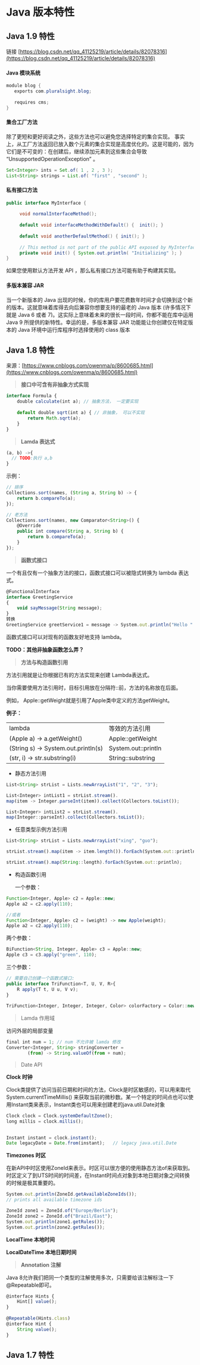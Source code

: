 # Java 版本特性

## Java 1.9 特性
链接 [https://blog.csdn.net/qq_41125219/article/details/82078316](https://blog.csdn.net/qq_41125219/article/details/82078316)

#### Java 模块系统

```Java
module blog {
   exports com.pluralsight.blog;
 
   requires cms;
}
```

#### 集合工厂方法

除了更短和更好阅读之外，这些方法也可以避免您选择特定的集合实现。 事实上，从工厂方法返回已放入数个元素的集合实现是高度优化的。这是可能的，因为它们是不可变的：在创建后，继续添加元素到这些集合会导致 “UnsupportedOperationException” 。

```Java
Set<Integer> ints = Set.of( 1 , 2 , 3 );
List<String> strings = List.of( "first" , "second" );
```

#### 私有接口方法

```Java
public interface MyInterface {
 
     void normalInterfaceMethod();
 
     default void interfaceMethodWithDefault() {  init(); }
 
     default void anotherDefaultMethod() { init(); }
 
     // This method is not part of the public API exposed by MyInterface
     private void init() { System.out.println( "Initializing" ); }
}
```

如果您使用默认方法开发 API ，那么私有接口方法可能有助于构建其实现。

#### 多版本兼容 JAR

当一个新版本的 Java 出现的时候，你的库用户要花费数年时间才会切换到这个新的版本。这就意味着库得去向后兼容你想要支持的最老的 Java 版本 (许多情况下就是 Java 6 或者 7)。这实际上意味着未来的很长一段时间，你都不能在库中运用 Java 9 所提供的新特性。幸运的是，多版本兼容 JAR 功能能让你创建仅在特定版本的 Java 环境中运行库程序时选择使用的 class 版本


## Java 1.8 特性
来源：[https://www.cnblogs.com/owenma/p/8600685.html](https://www.cnblogs.com/owenma/p/8600685.html)

> **接口中可含有非抽象方式实现**

```JavaScript
interface Formula {
    double calculate(int a); // 抽象方法， 一定要实现
 
    default double sqrt(int a) { // 非抽象， 可以不实现
        return Math.sqrt(a);
    }
}
```

> **Lamda 表达式**

```JavaScript
(a, b) ->{
  // TODO:执行 a,b
}
```

示例：

```JavaScript
// 排序
Collections.sort(names, (String a, String b) -> {
    return b.compareTo(a);
}); 

// 老方法
Collections.sort(names, new Comparator<String>() {
    @Override
    public int compare(String a, String b) {
        return b.compareTo(a);
    }
});　
```

> **函数式接口**

一个有且仅有一个抽象方法的接口，函数式接口可以被隐式转换为 lambda 表达式。

```JavaScript
@FunctionalInterface
interface GreetingService 
{
    void sayMessage(String message);
}
转换
GreetingService greetService1 = message -> System.out.println("Hello " + message); 
```

函数式接口可以对现有的函数友好地支持 lambda。

**TODO：其他非抽象函数怎么弄？**

> **方法与构造函数引用**

方法引用就是让你根据已有的方法实现来创建 Lambda表达式。

当你需要使用方法引用时，目标引用放在分隔符::前，方法的名称放在后面。

例如， Apple::getWeight就是引用了Apple类中定义的方法getWeight。

**例子：**

|||
|-|-|
|lambda|等效的方法引用|
|(Apple a) -> a.getWeight()|Apple::getWeight|
|(String s) -> System.out.println(s)|System.out::println|
|(str, i) -> str.substring(i)|String::substring|


- 静态方法引用

```JavaScript
List<String> strList = Lists.newArrayList("1", "2", "3");

List<Integer> intList1 = strList.stream().
map(item -> Integer.parseInt(item)).collect(Collectors.toList());

List<Integer> intList2 = strList.stream().
map(Integer::parseInt).collect(Collectors.toList());

```

- 任意类型示例方法引用

```JavaScript
List<String> strList = Lists.newArrayList("xing", "guo");

strList.stream().map(item -> item.length()).forEach(System.out::println);

strList.stream().map(String::length).forEach(System.out::println);

```

- 构造函数引用

  一个参数：

```JavaScript
Function<Integer, Apple> c2 = Apple::new;
Apple a2 = c2.apply(110);

//或者
Function<Integer, Apple> c2 = (weight) -> new Apple(weight);
Apple a2 = c2.apply(110);   
```

  两个参数：

```JavaScript
BiFunction<String, Integer, Apple> c3 = Apple::new;
Apple c3 = c3.apply("green", 110); 
```

  三个参数：

```JavaScript
// 需要自己创建一个函数式接口:
public interface TriFunction<T, U, V, R>{
    R apply(T t, U u, V v);
}
 
TriFunction<Integer, Integer, Integer, Color> colorFactory = Color::new; 
```

> Lamda 作用域

访问外层的局部变量

```JavaScript
final int num = 1; // num 不允许被 lamda 修改
Converter<Integer, String> stringConverter =
        (from) -> String.valueOf(from + num);

```

> Date API

**Clock 时钟**

Clock类提供了访问当前日期和时间的方法，Clock是时区敏感的，可以用来取代 System.currentTimeMillis() 来获取当前的微秒数。某一个特定的时间点也可以使用Instant类来表示，Instant类也可以用来创建老的java.util.Date对象

```JavaScript
Clock clock = Clock.systemDefaultZone();
long millis = clock.millis();
 

Instant instant = clock.instant();
Date legacyDate = Date.from(instant);   // legacy java.util.Date
```

**Timezones 时区**

在新API中时区使用ZoneId来表示。时区可以很方便的使用静态方法of来获取到。 时区定义了到UTS时间的时间差，在Instant时间点对象到本地日期对象之间转换的时候是极其重要的。

```JavaScript
System.out.println(ZoneId.getAvailableZoneIds());
// prints all available timezone ids

ZoneId zone1 = ZoneId.of("Europe/Berlin");
ZoneId zone2 = ZoneId.of("Brazil/East");
System.out.println(zone1.getRules());
System.out.println(zone2.getRules());
```

**LocalTime 本地时间**

**LocalDateTime 本地日期时间**

> **Annotation 注解**

Java 8允许我们把同一个类型的注解使用多次，只需要给该注解标注一下@Repeatable即可。

```JavaScript
@interface Hints {
    Hint[] value();
}
 
@Repeatable(Hints.class)
@interface Hint {
    String value();
}
```

## Java 1.7 特性
